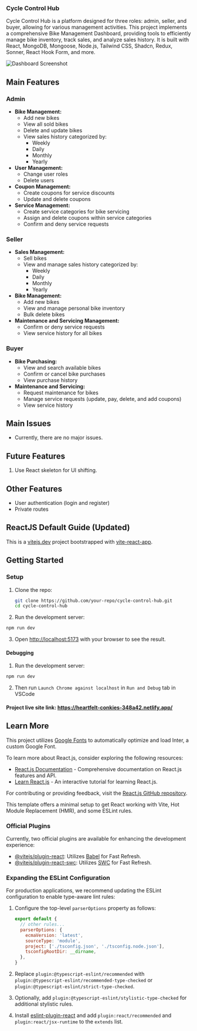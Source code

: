 ### Cycle Control Hub

Cycle Control Hub is a platform designed for three roles: admin, seller, and buyer, allowing for various management activities. This project implements a comprehensive Bike Management Dashboard, providing tools to efficiently manage bike inventory, track sales, and analyze sales history. It is built with React, MongoDB, Mongoose, Node.js, Tailwind CSS, Shadcn, Redux, Sonner, React Hook Form, and more.

![Dashboard Screenshot](https://i.ibb.co/L1QLZQ2/bike-app.png)

## Main Features

### Admin
- **Bike Management:**
  - Add new bikes
  - View all sold bikes
  - Delete and update bikes
  - View sales history categorized by:
    - Weekly
    - Daily
    - Monthly
    - Yearly
- **User Management:**
  - Change user roles
  - Delete users
- **Coupon Management:**
  - Create coupons for service discounts
  - Update and delete coupons
- **Service Management:**
  - Create service categories for bike servicing
  - Assign and delete coupons within service categories
  - Confirm and deny service requests

### Seller
- **Sales Management:**
  - Sell bikes
  - View and manage sales history categorized by:
    - Weekly
    - Daily
    - Monthly
    - Yearly
- **Bike Management:**
  - Add new bikes
  - View and manage personal bike inventory
  - Bulk delete bikes
- **Maintenance and Servicing Management:**
  - Confirm or deny service requests
  - View service history for all bikes

### Buyer
- **Bike Purchasing:**
  - View and search available bikes
  - Confirm or cancel bike purchases
  - View purchase history
- **Maintenance and Servicing:**
  - Request maintenance for bikes
  - Manage service requests (update, pay, delete, and add coupons)
  - View service history

## Main Issues
- Currently, there are no major issues.

## Future Features
1. Use React skeleton for UI shifting.

## Other Features
- User authentication (login and register)
- Private routes

## ReactJS Default Guide (Updated)

This is a [vitejs.dev](https://vitejs.dev/) project bootstrapped with [vite-react-app](https://github.com/vitejs/vite).

## Getting Started

### Setup

1. Clone the repo:

   ```bash
   git clone https://github.com/your-repo/cycle-control-hub.git
   cd cycle-control-hub

2. Run the development server:

```bash
npm run dev
```

3. Open [http://localhost:5173](http://localhost:5173) with your browser to see the result.

#### Debugging

1. Run the development server:

```bash
npm run dev
```

2. Then run `Launch Chrome against localhost` in `Run and Debug` tab in VSCode

 #### Project live site link: https://heartfelt-conkies-348a42.netlify.app/

## Learn More

This project utilizes [Google Fonts](https://fonts.google.com/) to automatically optimize and load Inter, a custom Google Font.

To learn more about React.js, consider exploring the following resources:

- [React.js Documentation](https://react.dev/learn) - Comprehensive documentation on React.js features and API.
- [Learn React.js](https://react.dev/learn) - An interactive tutorial for learning React.js.

For contributing or providing feedback, visit the [React.js GitHub repository](https://github.com/reactjs/react.dev).

This template offers a minimal setup to get React working with Vite, Hot Module Replacement (HMR), and some ESLint rules.

### Official Plugins

Currently, two official plugins are available for enhancing the development experience:

- [@vitejs/plugin-react](https://github.com/vitejs/vite-plugin-react/blob/main/packages/plugin-react/README.md): Utilizes [Babel](https://babeljs.io/) for Fast Refresh.
- [@vitejs/plugin-react-swc](https://github.com/vitejs/vite-plugin-react-swc): Utilizes [SWC](https://swc.rs/) for Fast Refresh.

### Expanding the ESLint Configuration

For production applications, we recommend updating the ESLint configuration to enable type-aware lint rules:

1. Configure the top-level `parserOptions` property as follows:

    ```js
    export default {
      // other rules...
      parserOptions: {
        ecmaVersion: 'latest',
        sourceType: 'module',
        project: ['./tsconfig.json', './tsconfig.node.json'],
        tsconfigRootDir: __dirname,
      },
    }
    ```

2. Replace `plugin:@typescript-eslint/recommended` with `plugin:@typescript-eslint/recommended-type-checked` or `plugin:@typescript-eslint/strict-type-checked`.

3. Optionally, add `plugin:@typescript-eslint/stylistic-type-checked` for additional stylistic rules.

4. Install [eslint-plugin-react](https://github.com/jsx-eslint/eslint-plugin-react) and add `plugin:react/recommended` and `plugin:react/jsx-runtime` to the `extends` list.